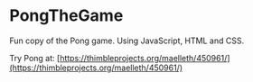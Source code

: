 # PongTheGame
Fun copy of the Pong game. Using JavaScript, HTML and CSS.

Try Pong at:
[https://thimbleprojects.org/maelleth/450961/](https://thimbleprojects.org/maelleth/450961/)
